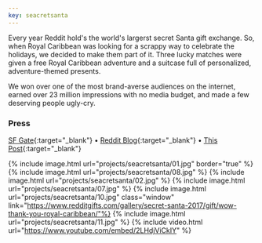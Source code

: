 ```yaml
---
key: seacretsanta
---
```


Every year Reddit hold's the world's largerst secret Santa gift exchange. So, when Royal Caribbean was looking for a scrappy way to celebrate the holidays, we decided to make them part of it. Three lucky matches were given a free Royal Caribbean adventure and a suitcase full of personalized, adventure-themed presents.

We won over one of the most brand-averse audiences on the internet, earned over 23 million impressions with no media budget, and made a few deserving people ugly-cry.

### Press
[SF Gate](https://www.sfgate.com/bayarea/article/reddit-secret-satna-vonn-gates-celebrities-gifts-12450575.php){:target="_blank"}
 • [Reddit Blog](https://redditblog.com/2018/11/01/celebrating-our-10th-annual-secret-santa-on-reddit-gifts/){:target="_blank"}
 • [This Post](https://www.reddit.com/r/secretsanta/comments/7ojjyj/holy_shit_someone_won_a_cruise_from_royal/){:target="_blank"}


 {% include image.html url="projects/seacretsanta/01.jpg" border="true" %}
  {% include image.html url="projects/seacretsanta/08.jpg" %}
 {% include image.html url="projects/seacretsanta/02.jpg" %}
 {% include image.html url="projects/seacretsanta/07.jpg" %}
 {% include image.html url="projects/seacretsanta/10.jpg" class="window"  link="https://www.redditgifts.com/gallery/secret-santa-2017/gift/wow-thank-you-royal-caribbean/"%}
 {% include image.html url="projects/seacretsanta/11.jpg" %}
 {% include video.html url="https://www.youtube.com/embed/2LHdjViCkIY" %}
